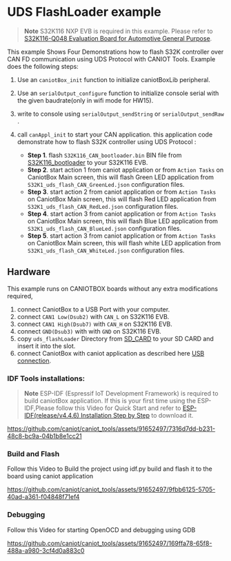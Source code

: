 # UDS FlashLoader example



> **Note**
> S32K116 NXP EVB is required in this example. Please refer to [S32K116-Q048 Evaluation Board for Automotive General Purpose](https://www.nxp.com/design/development-boards/automotive-development-platforms/s32k-mcu-platforms/s32k116-q048-evaluation-board-for-automotive-general-purpose:S32K116EVB).


This example Shows Four Demonstrations how to flash S32K controller over CAN FD communication using UDS Protocol with CANIOT Tools. Example does the following steps:

1. Use an  `caniotBox_init` function to initialize caniotBoxLib peripheral.
2. Use an  `serialOutput_configure` function to initialize console serial with the given baudrate(only in wifi mode for HW15).
3. write to console using `serialOutput_sendString` or `serialOutput_sendRaw` .
4. call `canAppl_init` to start your CAN application. this application code demonstrate how to flash S32K controller using UDS Protocol :

     * **Step 1**. flash `S32K116_CAN_bootloader.bin` BIN file from [S32K116_bootloader](./S32K116_bootloader) to your S32K116 EVB.
     * **Step 2**. start action 1 from caniot application or from `Action Tasks`  on CaniotBox Main screen, this will flash Green LED application from `S32K1_uds_flash_CAN_GreenLed.json`  configuration files.
     * **Step 3**. start action 2 from caniot application or from `Action Tasks`  on CaniotBox Main screen, this will flash Red LED application from `S32K1_uds_flash_CAN_RedLed.json`  configuration files.
     * **Step 4**. start action 3 from caniot application or from `Action Tasks`  on CaniotBox Main screen, this will flash Blue LED application from `S32K1_uds_flash_CAN_BlueLed.json`  configuration files.
     * **Step 5**. start action 3 from caniot application or from `Action Tasks`  on CaniotBox Main screen, this will flash white LED application from `S32K1_uds_flash_CAN_WhiteLed.json`  configuration files.

## Hardware

This example runs on CANIOTBOX boards without any extra modifications required, 

1. connect  CaniotBox to a  USB Port with your computer.
2. connect  `CAN1 Low(Dsub2)` with `CAN_L` on S32K116 EVB.
3. connect  `CAN1 High(Dsub7)` with `CAN_H` on S32K116 EVB.
3. connect  `GND(Dsub3)` with  with `GND` on S32K116 EVB.
4. copy `uds_flashLoader` Directory from [SD_CARD](./SD_CARD) to your SD CARD and  insert it into the slot.
4. connect CaniotBox with caniot application as described here [USB connection](https://caniot-docu.readthedocs.io/en/latest/getting-started-caniot.html#usb-connection).


### IDF Tools installations:

> **Note**
> ESP-IDF (Espressif IoT Development Framework) is required to build caniotBox application. If this is your first time using the ESP-IDF,Please follow this Video for Quick Start and refer to [ESP-IDF(release/v4.4.6) Installation Step by Step](https://docs.espressif.com/projects/esp-idf/en/v4.4.6/esp32/get-started/index.html#installation-step-by-step) to download it. 

https://github.com/caniot/caniot_tools/assets/91652497/7316d7dd-b231-48c8-bc9a-04b1b8e1cc21


### Build and Flash

Follow this Video to Build the project using idf.py build and flash it to the board using caniot application

https://github.com/caniot/caniot_tools/assets/91652497/9fbb6125-5705-40ad-a361-f04848f71ef4


### Debugging

Follow this Video for starting OpenOCD  and debugging using GDB

https://github.com/caniot/caniot_tools/assets/91652497/169ffa78-65f8-488a-a980-3cf4d0a883c0
